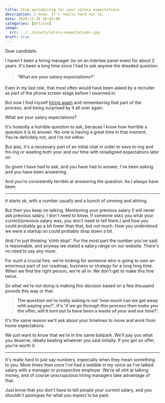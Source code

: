 ```yaml
---
title: Stop apologising for your salary expectations
description: I know. It's really hard not to.
date: 2020-11-26 16:42:00
categories: [Article]
image:
  src: ../../assets/salary-expectations.jpg
draft: true
---
```


Dear candidate.

I haven't been a hiring manager  (or on an interiew panel even) for about 2 years. It's been a long time since I had to ask anyone the dreaded question:

>#### 'What are your salary expectations?'

Even in my last role, that most often would have been asked by a recruiter as part of the phone screen stage before I swanned in.

But now I find myself [hiring again](https://progressionapp.com/careers) and remembering that part of the process, and being surprised by it all over again.

What are your salary expectations?

It's honestly a horrible question to ask, because I know how horrible a question it is to answer. No-one is having a great time in that moment. You're definitely not, and I'm not either.

But alas, it's a necessary part of an initial chat in order to save to-ing and fro-ing or wasting both your and our time with misaligned expectations later on.

So given I have had to ask, and you have had to answer, I've been asking and you have been answering.

And you're consistently terrible at answering the question. As I always have been.

----

It starts ok, with a number usually and a bunch of umming and ahhing.

But then you keep on talking. Mentioning your previous salary (I will never ask previous salary. I don't need to know. If someone asks you what your current/previous salary was, you don't need to tell them.) and how you could probably go a bit lower than that, but not much. How you understood we were a startup so could probably drop down a bit.

And I'm just thinking 'shhh stop!'. For the most part the number you've said is reasonable, and anyway we stated a salary range on our website. There's no need to say any more.

For such a crucial hire, we're looking for someone who is going to own an enormous part of our roadmap, business or strategy for a long long time. When we find the right person, we're all in. We don't get to make this hire twice.

So what we're not doing is making this decision based on a few thousand pounds this way or that.

>**The question we're really asking is not 'how much can we get away with paying you?', it's 'if we go through this process then make you the offer, will it turn out to have been a waste of your and our time?'.**

It's the same reason we'll ask about your timelines to move and work from home expectations.

We just want to know that we're in the same ballpark. We'll pay you what you deserve, ideally beating whatever you said initially. If you got an offer, you're worth it.

----

It's really hard to just say numbers, especially when they mean something to you. More times than once I've had a wobble in my voice as I've talked salary with a manager or prospective employer. We're all shit at talking money, and of course unscrupulous hiring managers take advantage of that.

Just know that you don't have to tell people your current salary, and you shouldn't apologise for what you expect to be paid.